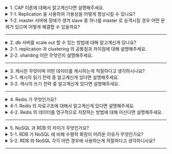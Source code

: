 <details>
  <summary>1. CAP 이론에 대해서 알고계신다면 설명해주세요.</summary>
일관성, 가용성, 파티션 감내라는 세가지 요구 사항을 동시에 만족하는 분산 시스템을 설계하는 것은 불가능하다라는 이론입니다.
일관성은 분산 시스템에 접속하는 모든 클라이언트는 어떤 노드에 접속하든 언제나 같은 데이터를 보게 되어야한다는 것이고, 
가용성은 분산 시스템에서 접속하는 클라이언트는 일부 노드에 장애가 발생해도 항상 응답을 받을 수 있어야한다다는 것이고,
파티션 감내는 분산 시스템에서 두 노드 간에 통신 장애가 발생해도 시스템은 계속 동작해야한다는 것입니다.

</details>
<details>
  <summary>1-1. Replication 을 사용하여 가용성을 어떻게 향상시킬 수 있나요? </summary>
  master 서버에 장애가 발생할 경우 slave 중 하나를 master 로 승격시켜 가용성을 향상시킬 수 있습니다.
</details>
<details>
  <summary>1-2. master 서버에 장애가 생겨 slave 중 하나를 master 로 승격시킬 경우 어떤 문제가 있으며 어떻게 해결할 수 있을까요?</summary>
  slave 의 내용이 최신화되지 않은 상태일 가능성이 있습니다. 이 경우 복구 스크립트를 통해 로그를 보며 데이터를 최신화할 수 있습니다.
</details>

---

<details>
  <summary>2. db 서버를 scale out 할 수 있는 방법에 대해 알고계신게 있나요?</summary>
    replication, sharding, clustering 가 있습니다.
</details>
<details>
  <summary>2-1. replication 과 clustering 의 공통점과 차이점에 대해 설명해주세요.</summary>
  replication 과 clustering 모두 여러대의 db 서버를 복제하여 모든 db 를 동일한 값으로 동기화합니다.
replication 은 master-slave 로 구성되며 master 에는 쓰기작업하고 slave 로 동기화를 하여, slave 에는 읽기작업을 수행합니다.
clustering 은 여러대의 db 서버를 하나의 db 서버로 인식하고, 쓰기작업과 읽기작업을 모든 db 서버에 분산하여 수행합니다.
</details>
<details>
  <summary>2-2. sharding 이란 무엇인지 설명해주세요.</summary>
  sharding 은 데이터베이스를 샤드라는 작은 단위로 분할하는 기술입니다. 모든 샤드는 같은 스키마를 쓰지만 샤드에 보관하는 데이터 사이에는 중복이 없습니다.
</details>

---

<details>
  <summary>3. 캐시란 무엇이며 어떤 데이터를 캐시하는게 적절하다고 생각하시나요?</summary>
  데이터의 원래 소스보다 더 빠르고 효율적으로 액세스할 수 있는 임시 데이터 저장소입니다. 같은 데이터를 반복적으로 액세스하는 작업이 많고 자주 갱신되지 않는 데이터를 캐싱하는게 적절하다고 생각합니다.
</details>
<details>
  <summary>3-1. 캐시의 읽기 전략 중 알고계신게 있다면 설명해주세요.</summary>
  캐시의 읽기 전략에는 Look Aside, Read Through 가 있습니다.
Look Aside 는 캐시에 데이터가 존재하면 해당 데이터를 응답하고, 캐시에 존재하지 않는다면 db 에서 데이터를 가져와서 캐시에 저장합니다.
Read Through 는 캐시에 데이터가 존재하면 해당 데이터를 응답하고, 캐시에 존재하지 않는다면 캐시 서버에서 db 에 데이터를 조회하여 자체 업데이트 후 캐시에 데이터를 가져옵니다.
</details>
<details>
  <summary>3-2. 캐시의 쓰기 전략 중 알고계신게 있다면 설명해주세요.</summary>
  캐시의 쓰기 전략에는 Write Back, Write Around, Write Through 가 있습니다.
Write Back 은 캐시에 데이터를 모아 일정 주기 배치 작업을 통해 db에 반영합니다.
Write Around 은 db에만 데이터를 저장하고 cache miss 가 발생했을 때만 캐시에 db에 있는 데이터를 가져옵니다.
Write Through 는 캐시에 데이터를 저장하고 캐시에서 db에 데이터를 저장합니다.
</details>

---

<details>
  <summary>4. Redis 가 무엇인가요?</summary>
  key-value 구조의 in-memory 데이터 저장소입니다.
</details>
<details>
  <summary>4-1. Redis 의 자료구조에 대해서 알고계신게 있다면 설명해주세요.</summary>

- Strings: 가장 기본적인 데이터 타입으로, set 커멘드를 통해 데이터를 저장
- Bitmaps: 비트 단위의 데이터 타입으로 비트 단위의 연산 가능
- Lists: 데이터를 순서대로 저장(큐로 사용하기 적절)
- Hashes: 하나의 키 안에 여러개의 field 와 value 쌍으로 데이터를 저장
- Sets: 중복되지 않는 문자열의 집합
- Sorted Sets: 중복되지 않는 값을 저장하되, 모든 값을 score 기준을 정렬됨(score 가 같은 경우 사전 순으로 정렬)

</details>
<details>
  <summary>4-2. Redis 의 데이터를 영구적으로 저장하는 방법에 대해 아신다면 설명해주세요.</summary>
  AOF 와 RDB 두가지 방법이 있습니다. 
AOF 는 데이터를 변경하는 커멘드가 들어오면 커멘트를 모두 저장합니다.
RDB 는 저장 당시에 메모리에 존재하는 데이터 그대로를 파일로 저장합니다.
</details>

---

<details>
  <summary>5. NoSQL 과 RDB 의 차이가 무엇인가요?</summary>
RDB 는 정해진 스키마에 따라 데이터가 테이블에 저장됩니다. 데이터는 연관관계를 통해 여러 테이블에 분산되며 join 연산을 통해 연관된 데이터를 가져옵니다.
NoSQL 은 정해진 스키마 없이 데이터를 저장합니다. 데이터를 키-값, 그래프, 문 등으로 저장합니다. 
</details>
<details>
  <summary>5-1. RDB 가 NoSQL 에 비해 수평적 확장이 어려운 이유가 무엇인가요?</summary>
RBD 는 NoSQL 과는 달리 테이블 간의 복잡한 연관관계나 제약 조건이 존재하기 때문에 수평적 확장이 어렵습니다. 물론 샤딩과 같은 방법으로 수평적 확장이 가능하지만 NoSQL 에 비해 복잡한 메카니즘이 필요합니다.
</details>
<details>
  <summary>5-2. RDB 와 NoSQL 각각 어떤 경우에 사용하는게 적절하다고 생각하니사요?</summary>
  데이터의 제약 조건이 존재해야하거나 엄격한 스키마 구조가 필요하다면 RDB 를 사용하는게 적절하고, 비정형 데이터를 다루거나 낮은 응답 지연시간이 요구되는 경우 NoSQL 을 사용하는게 적절하다고 생각합니다.
</details>

---
